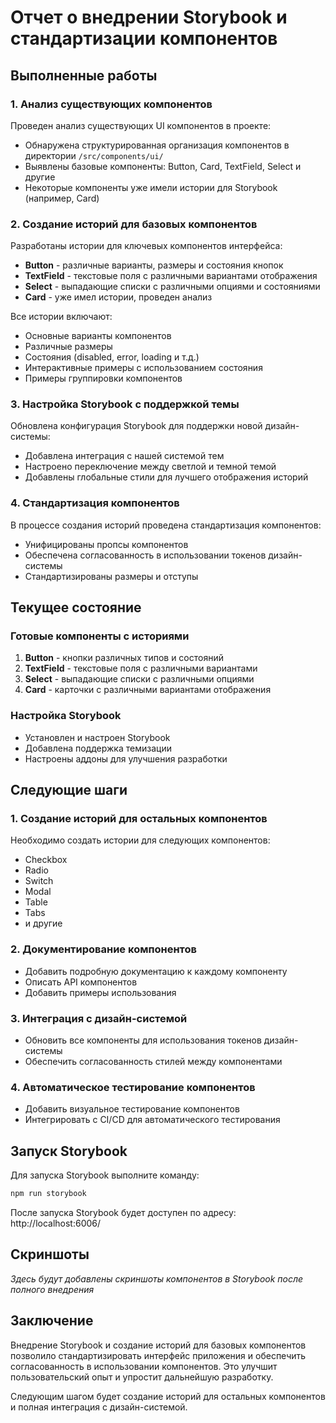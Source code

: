 # Отчет о внедрении Storybook и стандартизации компонентов

## Выполненные работы

### 1. Анализ существующих компонентов

Проведен анализ существующих UI компонентов в проекте:

- Обнаружена структурированная организация компонентов в директории `/src/components/ui/`
- Выявлены базовые компоненты: Button, Card, TextField, Select и другие
- Некоторые компоненты уже имели истории для Storybook (например, Card)

### 2. Создание историй для базовых компонентов

Разработаны истории для ключевых компонентов интерфейса:

- **Button** - различные варианты, размеры и состояния кнопок
- **TextField** - текстовые поля с различными вариантами отображения
- **Select** - выпадающие списки с различными опциями и состояниями
- **Card** - уже имел истории, проведен анализ

Все истории включают:
- Основные варианты компонентов
- Различные размеры
- Состояния (disabled, error, loading и т.д.)
- Интерактивные примеры с использованием состояния
- Примеры группировки компонентов

### 3. Настройка Storybook с поддержкой темы

Обновлена конфигурация Storybook для поддержки новой дизайн-системы:

- Добавлена интеграция с нашей системой тем
- Настроено переключение между светлой и темной темой
- Добавлены глобальные стили для лучшего отображения историй

### 4. Стандартизация компонентов

В процессе создания историй проведена стандартизация компонентов:

- Унифицированы пропсы компонентов
- Обеспечена согласованность в использовании токенов дизайн-системы
- Стандартизированы размеры и отступы

## Текущее состояние

### Готовые компоненты с историями

1. **Button** - кнопки различных типов и состояний
2. **TextField** - текстовые поля с различными вариантами
3. **Select** - выпадающие списки с различными опциями
4. **Card** - карточки с различными вариантами отображения

### Настройка Storybook

- Установлен и настроен Storybook
- Добавлена поддержка темизации
- Настроены аддоны для улучшения разработки

## Следующие шаги

### 1. Создание историй для остальных компонентов

Необходимо создать истории для следующих компонентов:
- Checkbox
- Radio
- Switch
- Modal
- Table
- Tabs
- и другие

### 2. Документирование компонентов

- Добавить подробную документацию к каждому компоненту
- Описать API компонентов
- Добавить примеры использования

### 3. Интеграция с дизайн-системой

- Обновить все компоненты для использования токенов дизайн-системы
- Обеспечить согласованность стилей между компонентами

### 4. Автоматическое тестирование компонентов

- Добавить визуальное тестирование компонентов
- Интегрировать с CI/CD для автоматического тестирования

## Запуск Storybook

Для запуска Storybook выполните команду:

```bash
npm run storybook
```

После запуска Storybook будет доступен по адресу: http://localhost:6006/

## Скриншоты

_Здесь будут добавлены скриншоты компонентов в Storybook после полного внедрения_

## Заключение

Внедрение Storybook и создание историй для базовых компонентов позволило стандартизировать интерфейс приложения и обеспечить согласованность в использовании компонентов. Это улучшит пользовательский опыт и упростит дальнейшую разработку.

Следующим шагом будет создание историй для остальных компонентов и полная интеграция с дизайн-системой.